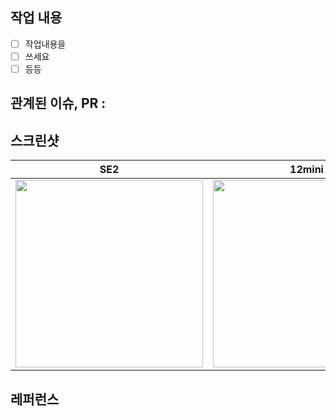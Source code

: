 ## 작업 내용 
- [ ] 작업내용을
- [ ] 쓰세요
- [ ] 등등

## 관계된 이슈, PR : 

## 스크린샷
|SE2|12mini|12pro|
|:------:|:------:|:------:|
|<img src="" width=300> |  <img src="" width=300> |<img src="" width=300> |

## 레퍼런스

